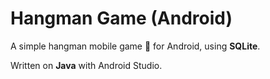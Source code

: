 # Hangman Game (Android)

A simple hangman mobile game 📱 for Android, using **SQLite**.

Written on **Java** with Android Studio. 
